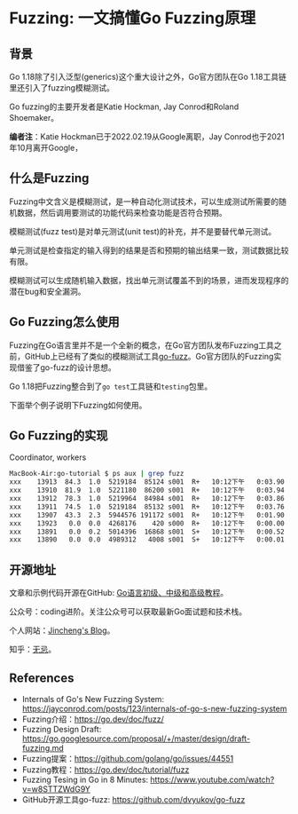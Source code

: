 # Fuzzing: 一文搞懂Go Fuzzing原理

## 背景

Go 1.18除了引入泛型(generics)这个重大设计之外，Go官方团队在Go 1.18工具链里还引入了fuzzing模糊测试。

Go fuzzing的主要开发者是Katie Hockman, Jay Conrod和Roland Shoemaker。

**编者注**：Katie Hockman已于2022.02.19从Google离职，Jay Conrod也于2021年10月离开Google，



##  什么是Fuzzing

Fuzzing中文含义是模糊测试，是一种自动化测试技术，可以生成测试所需要的随机数据，然后调用要测试的功能代码来检查功能是否符合预期。

模糊测试(fuzz test)是对单元测试(unit test)的补充，并不是要替代单元测试。

单元测试是检查指定的输入得到的结果是否和预期的输出结果一致，测试数据比较有限。

模糊测试可以生成随机输入数据，找出单元测试覆盖不到的场景，进而发现程序的潜在bug和安全漏洞。



## Go Fuzzing怎么使用

Fuzzing在Go语言里并不是一个全新的概念，在Go官方团队发布Fuzzing工具之前，GitHub上已经有了类似的模糊测试工具[go-fuzz](https://github.com/dvyukov/go-fuzz)。Go官方团队的Fuzzing实现借鉴了go-fuzz的设计思想。

Go 1.18把Fuzzing整合到了`go test`工具链和`testing`包里。

下面举个例子说明下Fuzzing如何使用。



## Go Fuzzing的实现

Coordinator, workers

```bash
MacBook-Air:go-tutorial $ ps aux | grep fuzz
xxx    13913  84.3  1.0  5219184  85124 s001  R+   10:12下午   0:03.90 /var/folders/pv/_x849j6n22x37xxd9cstgwkr0000gn/T/go-build1953131131/b001/fuzz.test -test.fuzzworker -test.paniconexit0 -test.fuzzcachedir=/Users/xxx/Library/Caches/go-build/fuzz/example/fuzz -test.timeout=10m0s -test.fuzz=Fuzz
xxx    13910  81.9  1.0  5221180  86200 s001  R+   10:12下午   0:03.94 /var/folders/pv/_x849j6n22x37xxd9cstgwkr0000gn/T/go-build1953131131/b001/fuzz.test -test.fuzzworker -test.paniconexit0 -test.fuzzcachedir=/Users/xxx/Library/Caches/go-build/fuzz/example/fuzz -test.timeout=10m0s -test.fuzz=Fuzz
xxx    13912  78.3  1.0  5219964  84984 s001  R+   10:12下午   0:03.86 /var/folders/pv/_x849j6n22x37xxd9cstgwkr0000gn/T/go-build1953131131/b001/fuzz.test -test.fuzzworker -test.paniconexit0 -test.fuzzcachedir=/Users/xxx/Library/Caches/go-build/fuzz/example/fuzz -test.timeout=10m0s -test.fuzz=Fuzz
xxx    13911  74.5  1.0  5219184  85132 s001  R+   10:12下午   0:03.76 /var/folders/pv/_x849j6n22x37xxd9cstgwkr0000gn/T/go-build1953131131/b001/fuzz.test -test.fuzzworker -test.paniconexit0 -test.fuzzcachedir=/Users/xxx/Library/Caches/go-build/fuzz/example/fuzz -test.timeout=10m0s -test.fuzz=Fuzz
xxx    13907  43.3  2.3  5944576 191172 s001  R+   10:12下午   0:01.90 /var/folders/pv/_x849j6n22x37xxd9cstgwkr0000gn/T/go-build1953131131/b001/fuzz.test -test.paniconexit0 -test.fuzzcachedir=/Users/xxx/Library/Caches/go-build/fuzz/example/fuzz -test.timeout=10m0s -test.fuzz=Fuzz
xxx    13923   0.0  0.0  4268176    420 s000  R+   10:12下午   0:00.00 grep fuzz
xxx    13891   0.0  0.2  5014396  16868 s001  S+   10:12下午   0:00.52 /Users/xxx/sdk/go1.18beta2/bin/go test -fuzz=Fuzz
xxx    13890   0.0  0.0  4989312   4008 s001  S+   10:12下午   0:00.01 go1.18beta2 test -fuzz=Fuzz
```





## 开源地址

文章和示例代码开源在GitHub: [Go语言初级、中级和高级教程](https://github.com/jincheng9/go-tutorial)。

公众号：coding进阶。关注公众号可以获取最新Go面试题和技术栈。

个人网站：[Jincheng's Blog](https://jincheng9.github.io/)。

知乎：[无忌](https://www.zhihu.com/people/thucuhkwuji)。



## References

* Internals of Go's New Fuzzing System: https://jayconrod.com/posts/123/internals-of-go-s-new-fuzzing-system
* Fuzzing介绍：https://go.dev/doc/fuzz/
* Fuzzing Design Draft: https://go.googlesource.com/proposal/+/master/design/draft-fuzzing.md
* Fuzzing提案：https://github.com/golang/go/issues/44551
* Fuzzing教程：https://go.dev/doc/tutorial/fuzz
* Fuzzing Tesing in Go in 8 Minutes: https://www.youtube.com/watch?v=w8STTZWdG9Y
* GitHub开源工具go-fuzz: https://github.com/dvyukov/go-fuzz

